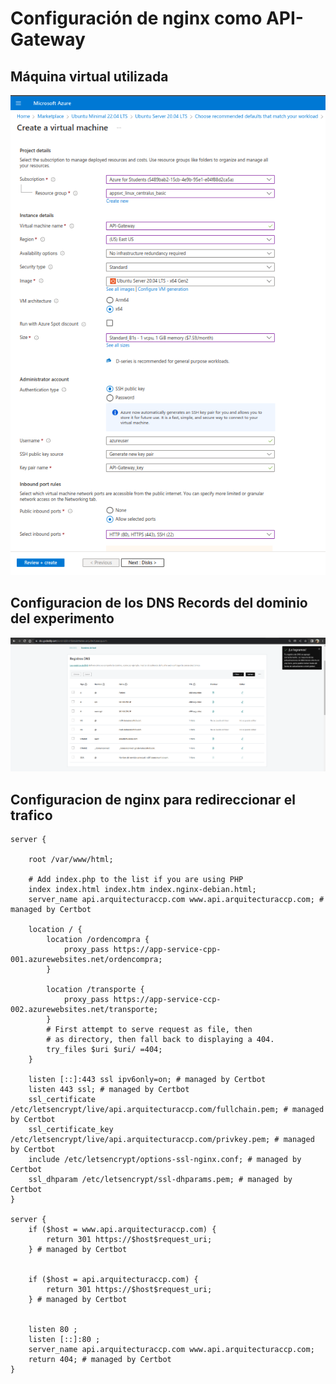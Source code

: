 # Configuración de nginx como API-Gateway

## Máquina virtual utilizada

![VM-API-Gateway](./VM-API-Gateway.png)

## Configuracion de los DNS Records del dominio del experimento

![DNS-Records](./DNS-Records.png)

## Configuracion de nginx para redireccionar el trafico

```nginx
server {

    root /var/www/html;

    # Add index.php to the list if you are using PHP
    index index.html index.htm index.nginx-debian.html;
    server_name api.arquitecturaccp.com www.api.arquitecturaccp.com; # managed by Certbot

    location / {
        location /ordencompra {
            proxy_pass https://app-service-cpp-001.azurewebsites.net/ordencompra;
        }

        location /transporte {
            proxy_pass https://app-service-ccp-002.azurewebsites.net/transporte;
        }
        # First attempt to serve request as file, then
        # as directory, then fall back to displaying a 404.
        try_files $uri $uri/ =404;
    }

    listen [::]:443 ssl ipv6only=on; # managed by Certbot
    listen 443 ssl; # managed by Certbot
    ssl_certificate /etc/letsencrypt/live/api.arquitecturaccp.com/fullchain.pem; # managed by Certbot
    ssl_certificate_key /etc/letsencrypt/live/api.arquitecturaccp.com/privkey.pem; # managed by Certbot
    include /etc/letsencrypt/options-ssl-nginx.conf; # managed by Certbot
    ssl_dhparam /etc/letsencrypt/ssl-dhparams.pem; # managed by Certbot
}

server {
    if ($host = www.api.arquitecturaccp.com) {
        return 301 https://$host$request_uri;
    } # managed by Certbot


    if ($host = api.arquitecturaccp.com) {
        return 301 https://$host$request_uri;
    } # managed by Certbot


    listen 80 ;
    listen [::]:80 ;
    server_name api.arquitecturaccp.com www.api.arquitecturaccp.com;
    return 404; # managed by Certbot
}

```

